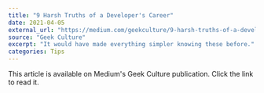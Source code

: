 ```yaml
---
title: "9 Harsh Truths of a Developer's Career"
date: 2021-04-05
external_url: "https://medium.com/geekculture/9-harsh-truths-of-a-developers-career-11f9f71608d5"
source: "Geek Culture"
excerpt: "It would have made everything simpler knowing these before."
categories: Tips
---
```


This article is available on Medium's Geek Culture publication. Click the link to read it. 